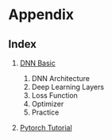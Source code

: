 # Appendix

## Index

1. [DNN Basic](https://github.com/KhelKim/basic-nlp/tree/master/appendix/dnn_basic)
   1. DNN Architecture
   2. Deep Learning Layers
   3. Loss Function
   4. Optimizer
   5. Practice

2. [Pytorch Tutorial](https://github.com/KhelKim/basic-nlp/tree/master/appendix/pytorch_tutorial)

